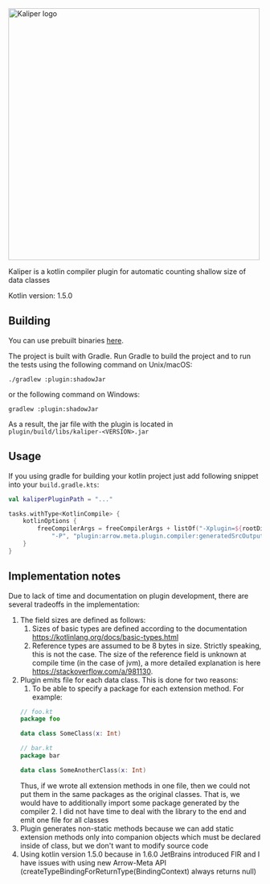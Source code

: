 <img alt="Kaliper logo" src="https://user-images.githubusercontent.com/9287604/152883473-251213d8-0b8f-46dc-b8e5-8a15f79b285b.png" width="500">

Kaliper is a kotlin compiler plugin for automatic counting shallow size of data classes

Kotlin version: 1.5.0

## Building

You can use prebuilt binaries [here](https://github.com/Soarex16/kaliper/releases/latest).

The project is built with Gradle. Run Gradle to build the project and to 
run the tests using the following command on Unix/macOS:

```shell
./gradlew :plugin:shadowJar
```

or the following command on Windows:

```shell
gradlew :plugin:shadowJar
```

As a result, the jar file with the plugin is located in `plugin/build/libs/kaliper-<VERSION>.jar`

## Usage

If you using gradle for building your kotlin project just add 
following snippet into your `build.gradle.kts`:

```kotlin
val kaliperPluginPath = "..."

tasks.withType<KotlinCompile> {
    kotlinOptions {
        freeCompilerArgs = freeCompilerArgs + listOf("-Xplugin=${rootDir}/${kaliperPluginPath}",
            "-P", "plugin:arrow.meta.plugin.compiler:generatedSrcOutputDir=${buildDir}")
    }
}
```

## Implementation notes

Due to lack of time and documentation on plugin development, there 
are several tradeoffs in the implementation:

1. The field sizes are defined as follows:
   1. Sizes of basic types are defined according to the 
      documentation https://kotlinlang.org/docs/basic-types.html
   2. Reference types are assumed to be 8 bytes in size. Strictly 
      speaking, this is not the case. The size of the reference field 
      is unknown at compile time (in the case of jvm), a more detailed 
      explanation is here https://stackoverflow.com/a/981130.
2. Plugin emits file for each data class. This is done for two reasons:
   1. To be able to specify a package for each extension method. For example:
    ```kotlin
    // foo.kt
    package foo
    
    data class SomeClass(x: Int)
    
    // bar.kt
    package bar
    
    data class SomeAnotherClass(x: Int)
    ```
    Thus, if we wrote all extension methods in one file, then we could not put
    them in the same packages as the original classes. That is, we would have to 
    additionally import some package generated by the compiler
   2. I did not have time to deal with the library to the end and emit one file for all classes 
3. Plugin generates non-static methods because we can add static extension methods 
   only into companion objects which must be declared inside of class, but we don't want 
   to modify source code
4. Using kotlin version 1.5.0 because in 1.6.0 JetBrains introduced FIR and I have issues with using 
   new Arrow-Meta API (createTypeBindingForReturnType(BindingContext) always returns null) 
